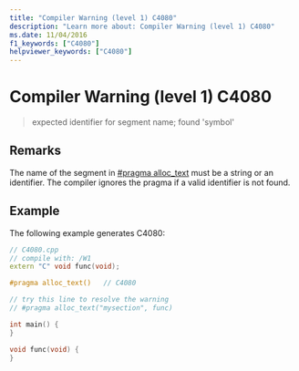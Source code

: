 ```yaml
---
title: "Compiler Warning (level 1) C4080"
description: "Learn more about: Compiler Warning (level 1) C4080"
ms.date: 11/04/2016
f1_keywords: ["C4080"]
helpviewer_keywords: ["C4080"]
---
```

# Compiler Warning (level 1) C4080

> expected identifier for segment name; found 'symbol'

## Remarks

The name of the segment in [#pragma alloc_text](../../preprocessor/alloc-text.md) must be a string or an identifier. The compiler ignores the pragma if a valid identifier is not found.

## Example

The following example generates C4080:

```cpp
// C4080.cpp
// compile with: /W1
extern "C" void func(void);

#pragma alloc_text()   // C4080

// try this line to resolve the warning
// #pragma alloc_text("mysection", func)

int main() {
}

void func(void) {
}
```
